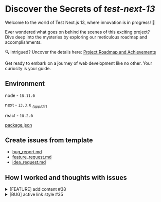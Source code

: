 # Discover the Secrets of _test-next-13_

Welcome to the world of Test Next.js 13, where innovation is in progress! 🚀

Ever wondered what goes on behind the scenes of this exciting project? Dive deep into the mysteries by exploring our meticulous roadmap and accomplishments.

🔍 Intrigued? Uncover the details here: [Project Roadmap and Achievements](https://github.com/wongprom/test-next-13/issues)

Get ready to embark on a journey of web development like no other. Your curiosity is your guide.

## Environment

node - `18.11.0`<p>
next - `13.3.0` <sub>_(app/dir)_</sub><p>
react - `18.2.0`<p>
[package.json](https://github.com/wongprom/test-next-13/blob/main/package.json)

## Create issues from template

- [bug_report.md](https://github.com/wongprom/test-next-13/blob/main/.github/ISSUE_TEMPLATE/bug_report.md)
- [feature_request.md](https://github.com/wongprom/test-next-13/blob/main/.github/ISSUE_TEMPLATE/feature_request.md)
- [idea_request.md](https://github.com/wongprom/test-next-13/blob/main/.github/ISSUE_TEMPLATE/idea_request.md)

## How I worked and thoughts with issues

<details><summary>[FEATURE] add content #38</summary>

<sub><sup>[[FEATURE] add content #38](https://github.com/wongprom/test-next-13/issues/38)</sup></sub>

### The Hilariously Unpredictable Image Monk Gallery

- Inspired by the delightful chaos of the [Masonry Grid](https://masonry.desandro.com/), and a dash of monkey business!

### Elevating the Interactive Image Gallery Game

- I wanted image gallery to be a bit more lively than 'Monk' gallery. That's why text magically appears when you hover over the images!

</details>

<details><summary>[BUG] active link style #35</summary>

<sub><sup>[[BUG] active link style #35](https://github.com/wongprom/test-next-13/issues/35)</sup></sub>

### The Fantastic Journey to Cleaner Code! 🧹

- Behold the creation of a superhero component that parent components can now effortlessly map out! Adding new links and routes? Piece of cake! 🍰

### Sprucing Up with Style! 💃

- When it comes to those delightful sublinks emerging from `/about`, we're giving the page a makeover that's cleaner than a freshly laundered superhero cape. What does that mean? We're keeping it as simple as a sidekick's sidekick until we've decided on our grand style and layout reveal! Stay tuned for the fashion show!
</details>
